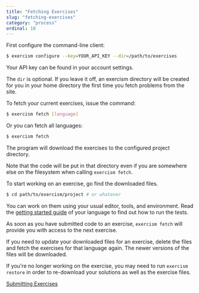 ```yaml
---
title: "Fetching Exercises"
slug: "fetching-exercises"
category: "process"
ordinal: 10
---
```


First configure the command-line client:

```bash
$ exercism configure --key=YOUR_API_KEY --dir=/path/to/exercises
```

Your API key can be found in your account settings.

The `dir` is optional. If you leave it off, an exercism directory will be created for you in your home directory the first time you fetch problems from the site.

To fetch your current exercises, issue the command:

```bash
$ exercism fetch [language]
```

Or you can fetch all languages:

```bash
$ exercism fetch
```

The program will download the exercises to the configured project directory.

Note that the code will be put in that directory even if you are somewhere else on the filesystem when calling `exercism fetch`.

To start working on an exercise, go find the downloaded files.

```bash
$ cd path/to/exercism/project # or whatever
```

You can work on them using your usual editor, tools, and environment. Read the <a class="link-side-menu" href="#sidr">getting started guide</a> of your language to find out how to run the tests.

As soon as you have submitted code to an exercise, `exercism fetch` will provide you with access to the next exercise.

If you need to update your downloaded files for an exercise, delete the files and fetch the exercises for that language again. The newer versions of the files will be downloaded.

If you're no longer working on the exercise, you may need to run `exercism restore` in order to re-download your solutions as well as the exercise files.

<a class="secondary-button" href="submitting-exercises.html">Submitting Exercises</a>
